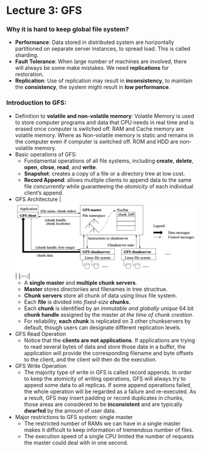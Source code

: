 # Lecture 3: GFS

### Why it is hard to keep global file system?
* **Performance**: Data stored in distributed system are horizontally partitioned on separate server instances, to spread load. This is called sharding.
* **Fault Tolerance**: When large number of machines are involved, there will always be some make mistakes. We need **replications** for restoration.
* **Replication**: Use of replication may result in **inconsistency**, to maintain the **consistency**, the system might result in **low performance**.

### Introduction to GFS:
* Definition to **volatile and non-volatile memory**: Volatile Memory is used to store computer programs and data that CPU needs in real time and is erased once computer is switched off. RAM and Cache memory are volatile memory. Where as Non-volatile memory is static and remains in the computer even if computer is switched off. ROM and HDD are non-volatile memory.
* Basic operations of GFS:
  - Fundamental operations of all file systems, including **create**, **delete**, **open**, **close**, **read**, and **write**.
  - **Snapshot**: creates a copy of a file or a directory tree at low cost. 
  - **Record Append**: allows multiple clients to append data to the same file *concurrently* while guaranteeing the *atomicity* of each individual client’s append.
* GFS Architecture
  | ![Overview of the GFS Architecture](Images/Architecture.png) | 
  |:--:| 
  - A **single master** and **multiple chunk servers**. 
  - **Master** stores directoriies and filenames in tree structrue.
  - **Chunk servers** store all chunk of data using linux file system.
  - Each **file** is divided into *fixed-size* **chunks**.
  - Each **chunk** is identified by an *immutable and globally unique* 64 bit **chunk handle** assigned by the master *at the time of chunk creation*.
  - For reliability, **each chunk** is replicated on 3 other chunkservers by default, though users can designate different replication levels.
* GFS Read Operation
  - Notice that the **clients are not applications**. If applications are trying to read several bytes of data and store those data in a buffer, the application will provide the corresponding filename and byte offsets to the client, and the client will then do the execution.
* GFS Write Operation
  - The majority type of write in GFS is called record appends. In order to keep the atomicity of writing operations, GFS will always try to append some data to all replicas. If some append operations failed, the whole operation will be regarded as a failure and re-executed. As a result, GFS may insert padding or record duplicates in chunks, those areas are considered to be **inconsistent** and are typically **dwarfed** by the amount of user data.
* Major restrictions to GFS system: single master
  - The restricted number of RAMs we can have in a single master makes it difficult to keep information of tremendous number of files. 
  - The execution speed of a single CPU limited the number of requests the master could deal with in one second.
